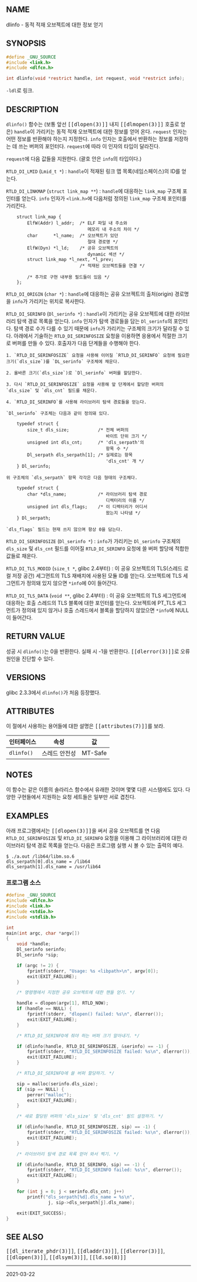 ## NAME

dlinfo - 동적 적재 오브젝트에 대한 정보 얻기

## SYNOPSIS

```c
#define _GNU_SOURCE
#include <link.h>
#include <dlfcn.h>

int dlinfo(void *restrict handle, int request, void *restrict info);
```

`-ldl`로 링크.

## DESCRIPTION

`dlinfo()` 함수는 (보통 앞선 <tt>[[dlopen(3)]]</tt> 내지 <tt>[[dlmopen(3)]]</tt> 호출로 얻은) `handle`이 가리키는 동적 적재 오브젝트에 대한 정보를 얻어 온다. `request` 인자는 어떤 정보를 반환해야 하는지 지정한다. `info` 인자는 호출에서 반환하는 정보를 저장하는 데 쓰는 버퍼의 포인터다. `request`에 따라 이 인자의 타입이 달라진다.

`request`에 다음 값들을 지원한다. (괄호 안은 `info`의 타입이다.)

`RTLD_DI_LMID` (`Lmid_t *`)
:   `handle`이 적재된 링크 맵 목록(네임스페이스)의 ID를 얻는다.

`RTLD_DI_LINKMAP` (`struct link_map **`)
:   `handle`에 대응하는 `link_map` 구조체 포인터를 얻는다. `info` 인자가 `<link.h>`에 다음처럼 정의된 `link_map` 구조체 포인터를 가리킨다.

        struct link_map {
            ElfW(Addr) l_addr;  /* ELF 파일 내 주소와
                                   메모리 내 주소의 차이 */
            char      *l_name;  /* 오브젝트가 있던
                                   절대 경로명 */
            ElfW(Dyn) *l_ld;    /* 공유 오브젝트의
                                   dynamic 섹션 */
            struct link_map *l_next, *l_prev;
                                /* 적재된 오브젝트들을 연결 */

            /* 추가로 구현 내부용 필드들이 있음 */
        };

`RTLD_DI_ORIGIN` (`char *`)
:   `handle`에 대응하는 공유 오브젝트의 출처(origin) 경로명을 `info`가 가리키는 위치로 복사한다.

`RTLD_DI_SERINFO` (`Dl_serinfo *`)
:   `handle`이 가리키는 공유 오브젝트에 대한 라이브러리 탐색 경로 목록을 얻는다. `info` 인자가 탐색 경로들을 담는 `Dl_serinfo`의 포인터다. 탐색 경로 수가 다를 수 있기 때문에 `info`가 가리키는 구조체의 크기가 달라질 수 있다. 아래에서 기술하는 `RTLD_DI_SERINFOSIZE` 요청을 이용하면 응용에서 적절한 크기로 버퍼를 만들 수 있다. 호출자가 다음 단계들을 수행해야 한다.

    1. `RTLD_DI_SERINFOSIZE` 요청을 사용해 이어질 `RTLD_DI_SERINFO` 요청에 필요한 크기(`dls_size`)를 `DL_serinfo` 구조체에 채운다.

    2. 올바른 크기(`dls_size`)로 `Dl_serinfo` 버퍼를 할당한다.

    3. 다시 `RTLD_DI_SERINFOSIZE` 요청을 사용해 앞 단계에서 할당한 버퍼의 `dls_size` 및 `dls_cnt` 필드를 채운다.

    4. `RTLD_DI_SERINFO`를 사용해 라이브러리 탐색 경로들을 얻는다.

    `Dl_serinfo` 구조체는 다음과 같이 정의돼 있다.

        typedef struct {
            size_t dls_size;           /* 전체 버퍼의
                                          바이트 단위 크기 */
            unsigned int dls_cnt;      /* 'dls_serpath'의
                                          항목 수 */
            Dl_serpath dls_serpath[1]; /* 실제로는 항목
                                          'dls_cnt' 개 */
        } Dl_serinfo;

    위 구조체의 `dls_serpath` 항목 각각은 다음 형태의 구조체다.

        typedef struct {
            char *dls_name;            /* 라이브러리 탐색 경로
                                          디렉터리의 이름 */
            unsigned int dls_flags;    /* 이 디렉터리가 어디서
                                          왔는지 나타냄 */
        } Dl_serpath;

    `dls_flags` 필드는 현재 쓰지 않으며 항상 0을 담는다.

`RTLD_DI_SERINFOSIZE` (`Dl_serinfo *`)
:   `info`가 가리키는 `Dl_serinfo` 구조체의 `dls_size` 및 `dls_cnt` 필드를 이어질 `RTLD_DI_SERINFO` 요청에 쓸 버퍼 할당에 적합한 값들로 채운다.

`RTLD_DI_TLS_MODID` (`size_t *`, glibc 2.4부터)
:   이 공유 오브젝트의 TLS(스레드 로컬 저장 공간) 세그먼트의 TLS 재배치에 사용된 모듈 ID를 얻는다. 오브젝트에 TLS 세그먼트가 정의돼 있지 않으면 `*info`에 0이 들어간다.

`RTLD_DI_TLS_DATA` (`void **`, glibc 2.4부터)
:   이 공유 오브젝트의 TLS 세그먼트에 대응하는 호출 스레드의 TLS 블록에 대한 포인터를 얻는다. 오브젝트에 PT_TLS 세그먼트가 정의돼 있지 않거나 호출 스레드에서 블록을 할당하지 않았으면 `*info`에 NULL이 들어간다.

## RETURN VALUE

성공 시 `dlinfo()`는 0을 반환한다. 실패 시 -1을 반환한다. <tt>[[dlerror(3)]]</tt>로 오류 원인을 진단할 수 있다.

## VERSIONS

glibc 2.3.3에서 `dlinfo()`가 처음 등장했다.

## ATTRIBUTES

이 절에서 사용하는 용어들에 대한 설명은 <tt>[[attributes(7)]]</tt>를 보라.

| 인터페이스 | 속성 | 값 |
| --- | --- | --- |
| `dlinfo()` | 스레드 안전성 | MT-Safe |

## NOTES

이 함수는 같은 이름의 솔라리스 함수에서 유래한 것이며 몇몇 다른 시스템에도 있다. 다양한 구현들에서 지원하는 요청 세트들은 일부만 서로 겹친다.

## EXAMPLES

아래 프로그램에서는 <tt>[[dlopen(3)]]</tt>을 써서 공유 오브젝트를 연 다음 `RTLD_DI_SERINFOSIZE` 및 `RTLD_DI_SERINFO` 요청을 이용해 그 라이브러리에 대한 라이브러리 탐색 경로 목록을 얻는다. 다음은 프로그램 실행 시 볼 수 있는 출력의 예다.

```text
$ ./a.out /lib64/libm.so.6
dls_serpath[0].dls_name = /lib64
dls_serpath[1].dls_name = /usr/lib64
```

### 프로그램 소스

```c
#define _GNU_SOURCE
#include <dlfcn.h>
#include <link.h>
#include <stdio.h>
#include <stdlib.h>

int
main(int argc, char *argv[])
{
    void *handle;
    Dl_serinfo serinfo;
    Dl_serinfo *sip;

    if (argc != 2) {
        fprintf(stderr, "Usage: %s <libpath>\n", argv[0]);
        exit(EXIT_FAILURE);
    }

    /* 명령행에서 지정한 공유 오브젝트에 대한 핸들 얻기. */

    handle = dlopen(argv[1], RTLD_NOW);
    if (handle == NULL) {
        fprintf(stderr, "dlopen() failed: %s\n", dlerror());
        exit(EXIT_FAILURE);
    }

    /* RTLD_DI_SERINFO에 줘야 하는 버퍼 크기 알아내기. */

    if (dlinfo(handle, RTLD_DI_SERINFOSIZE, &serinfo) == -1) {
        fprintf(stderr, "RTLD_DI_SERINFOSIZE failed: %s\n", dlerror());
        exit(EXIT_FAILURE);
    }

    /* RTLD_DI_SERINFO에 쓸 버퍼 할당하기. */

    sip = malloc(serinfo.dls_size);
    if (sip == NULL) {
        perror("malloc");
        exit(EXIT_FAILURE);
    }

    /* 새로 할당된 버퍼의 'dls_size' 및 'dls_cnt' 필드 설정하기. */

    if (dlinfo(handle, RTLD_DI_SERINFOSIZE, sip) == -1) {
        fprintf(stderr, "RTLD_DI_SERINFOSIZE failed: %s\n", dlerror());
        exit(EXIT_FAILURE);
    }

    /* 라이브러리 탐색 경로 목록 얻어 와서 찍기. */

    if (dlinfo(handle, RTLD_DI_SERINFO, sip) == -1) {
        fprintf(stderr, "RTLD_DI_SERINFO failed: %s\n", dlerror());
        exit(EXIT_FAILURE);
    }

    for (int j = 0; j < serinfo.dls_cnt; j++)
        printf("dls_serpath[%d].dls_name = %s\n",
                j, sip->dls_serpath[j].dls_name);

    exit(EXIT_SUCCESS);
}
```

## SEE ALSO

<tt>[[dl_iterate_phdr(3)]]</tt>, <tt>[[dladdr(3)]]</tt>, <tt>[[dlerror(3)]]</tt>, <tt>[[dlopen(3)]]</tt>, <tt>[[dlsym(3)]]</tt>, <tt>[[ld.so(8)]]</tt>

----

2021-03-22

